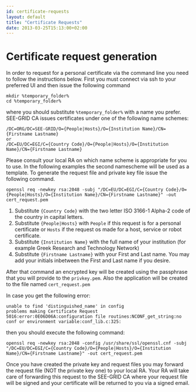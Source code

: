```yaml
---
id: certificate-requests
layout: default
title: "Certificate Requests"
date: 2013-03-25T15:13:00+02:00
---
```


Certificate request generation
==============================

In order to request for a personal certificate via the command line you need to follow the instructions below. First you must connect via ssh to your preferred UI and then issue the following command

```
mkdir %temporary_folder%
cd %temporary_folder%
```

where you should substitute ```%temporary_folder%``` with a name you prefer. SEE-GRID CA issues certificates under one of the following name schemes:

```
/DC=ORG/DC=SEE-GRID/O={People|Hosts}/O={Institution Name}/CN={Firstname Lastname}
or
/DC=EU/DC=EGI/C={Country Code}/O={People|Hosts}/O={Institution Name}/CN={Firstname Lastname}
```

Please consult your local RA on which name scheme is appropriate for you to use. In the following examples the second namescheme will be used as a template. To generate the request file and private key file issue the following command.

```
openssl req -newkey rsa:2048 -subj "/DC=EU/DC=EGI/C={Country Code}/O={People|Hosts}/O={Institution Name}/CN={Firstname Lastname}" -out cert_request.pem
```

1. Substitute ``{Country Code}`` with the two letter ISO 3166-1 Alpha-2 code of the country in capital letters. 
1. Substitute ``{People|Hosts}`` with ``People`` if this request is for a personal certificate or ``Hosts`` if the request os made for a host, service or robot certificate. 
1. Substitute ``{Institution Name}`` with the full name of your institution (for example Greek Research and Technology Network)
1. Substitute ``{Firstname Lastname}`` with your First and Last name. You may add your initials inbetween the First and Last name if you desire. 

After that command an encrypted key will be created using the passphrase that you will provide to the ``privkey.pem``. Also the application will be created to the file named ``cert_request.pem``

In case you get the following error:

```
unable to find 'distinguished_name' in config
problems making Certificate Request
5016:error:0E06D06A:configuration file routines:NCONF_get_string:no conf or environment variable:conf_lib.c:325:
```

then you should execute the following command:

```
openssl req -newkey rsa:2048 -config /usr/share/ssl/openssl.cnf -subj "/DC=EU/DC=EGI/C={Country Code}/O={People|Hosts}/O={Institution Name}/CN={Firstname Lastname}" -out cert_request.pem
```

Once you have created the private key and request files you may forward the request file (NOT the private key one) to your local RA. Your RA will take care of forwarding this request to the SEE-GRID CA where your request file will be signed and your certificate will be returned to you via a signed email.
